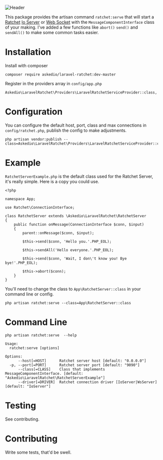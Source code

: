 ![Header](http://i.imgur.com/H1OQeOV.png)

This package provides the artisan command `ratchet:serve` that will start a [Ratchet](http://socketo.me/) [Io Server](http://socketo.me/docs/server) or [Web Socket](http://socketo.me/docs/websocket) with the `MessageComponentInterface` class of your making. I've added a few functions like `abort()` `send()` and `sendAll()` to make some common tasks easier.


# Installation
Install with composer
~~~
composer require askedio/laravel-ratchet:dev-master
~~~

Register in the providers array in `config/app.php`
~~~
Askedio\LaravelRatchet\Providers\LaravelRatchetServiceProvider::class,
~~~

# Configuration
You can configure the default host, port, class and max connections in `config/ratchet.php`, publish the config to make adjustments.
~~~
php artisan vendor:publish --class=Askedio\LaravelRatchet\Providers\LaravelRatchetServiceProvider::class
~~~

# Example
`RatchetServerExample.php` is the default class used for the Ratchet Server, it's really simple. Here is a copy you could use.
~~~
<?php

namespace App;

use Ratchet\ConnectionInterface;

class RatchetServer extends \Askedio\LaravelRatchet\RatchetServer
{
    public function onMessage(ConnectionInterface $conn, $input)
    {
        parent::onMessage($conn, $input);

        $this->send($conn, 'Hello you.'.PHP_EOL);

        $this->sendAll('Hello everyone.'.PHP_EOL);

        $this->send($conn, 'Wait, I don\'t know you! Bye bye!'.PHP_EOL);

        $this->abort($conn);
    }
}
~~~
You'll need to change the class to `App\RatchetServer::class` in your command line or config.
~~~
php artisan ratchet:serve --class=App\RatchetServer::class
~~~

# Command Line
~~~
php artisan ratchet:serve  --help

Usage:
  ratchet:serve [options]

Options:
      --host[=HOST]      Ratchet server host [default: "0.0.0.0"]
  -p, --port[=PORT]      Ratchet server port [default: "9090"]
      --class[=CLASS]    Class that implements MessageComponentInterface. [default: "Askedio\LaravelRatchet\RatchetServerExample"]
      --driver[=DRIVER]  Ratchet connection driver [IoServer|WsServer] [default: "IoServer"]
~~~


# Testing
See contributing.

# Contributing
Write some tests, that'd be swell.

